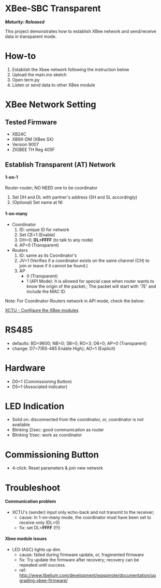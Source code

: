 XBee-SBC Transparent
=
***Maturity: Released***

This project demonstrates how to establish XBee network and send/receive data in transparent mode.

How-to
=
1. Establish the Xbee network following the instruction below
2. Upload the main.ino sketch
3. Open term.py
4. Listen or send data to other XBee module

XBee Network Setting
=
## Tested Firmware
- XB24C
- XB9X-DM (XBee SX)
- Version 9007
- ZIGBEE TH Reg 405F

## Establish Transparent (AT) Network
#### 1-on-1
Router-router; NO NEED one to be coordinator

1. Set DH and DL with partner's address (SH and SL accordingly)
2. (Optional) Set name at NI

#### 1-on-many
- Coordinator
  1. ID: unique ID for network
  2. Set CE=1 (Enable)
  3. DH=0; **DL=FFFF** (to talk to any node)
  4. AP=0 (Transparent)
- Routers
  1. ID: same as its Coordinator's
  2. JV=1 (Verifies if a coordinator exists on the same channel (CH) to join or leave if it cannot be found.)
  3. AP
      - 0 (Transparent)
      - 1 (API Mode): It is allowed for special case when router wants to know the origin of the packet.; The packet will start with '7E' and include the MAC ID.

Note: For Coordinator-Routers network in API mode, check the below:

[XCTU - Configure the XBee modules](https://www.digi.com/resources/documentation/Digidocs/90001942-13/Default.htm#tasks/t_configure_xbees_transmit_receive_data.htm%3FTocPath%3DXBee%2520API%2520mode%7CXBee%2520frame%2520exchange%7CExample%253A%25C2%25A0transmit%2520and%2520receive%2520data%7C_____1)

RS485
=
- defaults: BD=9600; NB=0; SB=0; RO=3; D6=0;  AP=0 (Transparent)
- change: D7=7(RS-485 Enable High); AO=1 (Explicit)

Hardware
=
- D0=1 (Commissioning Button)
- D5=1 (Associated indicator)

LED Indication
=
- Solid on: disconnected from the coordinator, or, coordinator is not available
- Blinking 2/sec: good communication as router
- Blinking 1/sec: work as coordinator

Commissioning Button
=
- 4-click: Reset parameters & join new network

Troubleshoot
=
#### Communication problem
- XCTU's (sender) input only echo-back and not transmit to the receiver;
  - cause: In 1-on-many mode, the coordinator must have been set to receive-only (DL=0)
  - fix: set DL=**FFFF** (!!!)

#### Xbee module issues
- LED (ASC) lights up dim.
  - cause: failed during firmware update, or, fragmented firmware
  - fix: Try update the firmware after recovery; recovery can be repeated until success.
  - ref: http://www.libelium.com/development/waspmote/documentation/upgrading-xbee-firmware/
